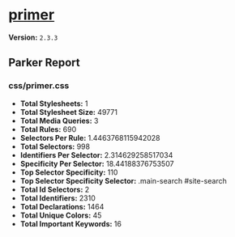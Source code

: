 # [primer]( http://primercss.io )

**Version:** `2.3.3`

## Parker Report

### css/primer.css

- **Total Stylesheets:** 1
- **Total Stylesheet Size:** 49771
- **Total Media Queries:** 3
- **Total Rules:** 690
- **Selectors Per Rule:** 1.4463768115942028
- **Total Selectors:** 998
- **Identifiers Per Selector:** 2.314629258517034
- **Specificity Per Selector:** 18.44188376753507
- **Top Selector Specificity:** 110
- **Top Selector Specificity Selector:** .main-search #site-search
- **Total Id Selectors:** 2
- **Total Identifiers:** 2310
- **Total Declarations:** 1464
- **Total Unique Colors:** 45
- **Total Important Keywords:** 16
